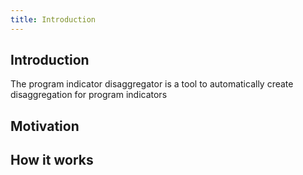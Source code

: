 ```yaml
---
title: Introduction
---
```


## Introduction

The program indicator disaggregator is a tool to automatically create disaggregation for program indicators

## Motivation

## How it works


